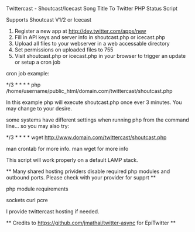Twittercast - Shoutcast/Icecast Song Title To Twitter PHP Status Script

Supports Shoutcast V1/2 or Icecast

1. Register a new app at http://dev.twitter.com/apps/new
2. Fill in API keys and server info in shoutcast.php or icecast.php
3. Upload all files to your webserver in a web accessable directory
4. Set permissions on uploaded files to 755
4. Visit shoutcast.php or icecast.php in your browser to trigger an update or setup a cron job

cron job example:

*/3 * * * * php /home/username/public_html/domain.com/twittercast/shoutcast.php

In this example php will execute shoutcast.php once ever 3 minutes. You may change to your desire.

some systems have different settings when running php from the command line... so you may also try:

*/3 * * * * wget http://www.domain.com/twittercast/shoutcast.php

man crontab for more info.
man wget for more info

This script will work properly on a default LAMP stack.

** Many shared hosting prividers disable required php modules and outbound ports. Please check with your provider for supprt **

php module requirements

sockets
curl
pcre

I provide twittercast hosting if needed.


** Credits to https://github.com/jmathai/twitter-async for EpiTwitter **
